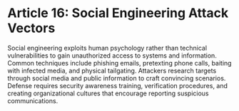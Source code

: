 # Article 16: Social Engineering Attack Vectors

Social engineering exploits human psychology rather than technical vulnerabilities to gain unauthorized access to systems and information. Common techniques include phishing emails, pretexting phone calls, baiting with infected media, and physical tailgating. Attackers research targets through social media and public information to craft convincing scenarios. Defense requires security awareness training, verification procedures, and creating organizational cultures that encourage reporting suspicious communications.
